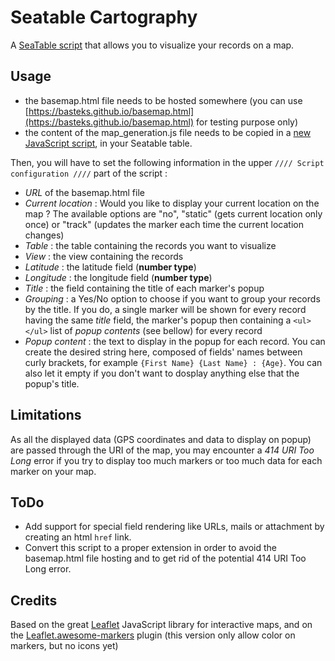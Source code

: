 # Seatable Cartography

A [SeaTable script](https://developer.seatable.io/scripts/) that allows you to visualize your records on a map.

## Usage
- the basemap.html file needs to be hosted somewhere (you can use [https://basteks.github.io/basemap.html](https://basteks.github.io/basemap.html) for testing purpose only)
- the content of the map_generation.js file needs to be copied in a [new JavaScript script](https://seatable.io/en/docs/javascript-python/anlegen-und-loeschen-eines-skriptes/), in your Seatable table.

Then, you will have to set the following information in the upper `//// Script configuration ////` part of the script :
- *URL* of the basemap.html file
- *Current location* : Would you like to display your current location on the map ? The available options are "no", "static" (gets current location only once) or "track" (updates the marker each time the current location changes)
- *Table* : the table containing the records you want to visualize
- *View* : the view containing the records
- *Latitude* : the latitude field (**number type**)
- *Longitude* : the longitude field (**number type**)
- *Title* : the field containing the title of each marker's popup
- *Grouping* : a Yes/No option to choose if you want to group your records by the title. If you do, a single marker will be shown for every record having the same *title* field, the marker's popup then containing a `<ul></ul>` list of *popup contents* (see bellow) for every record
- *Popup content* : the text to display in the popup for each record. You can create the desired string here, composed of fields' names between curly brackets, for example `{First Name} {Last Name} : {Age}`. You can also let it empty if you don't want to dosplay anything else that the popup's title.

## Limitations
As all the displayed data (GPS coordinates and data to display on popup) are passed through the URI of the map, you may encounter a _414 URI Too Long_ error if you try to display too much markers or too much data for each marker on your map.

## ToDo
- Add support for special field rendering like URLs, mails or attachment by creating an html `href` link.
- Convert this script to a proper extension in order to avoid the basemap.html file hosting and to get rid of the potential 414 URI Too Long error.

## Credits
Based on the great [Leaflet](https://leafletjs.com/) JavaScript library for interactive maps, and on the [Leaflet.awesome-markers](https://github.com/lennardv2/Leaflet.awesome-markers) plugin (this version only allow color on markers, but no icons yet)
